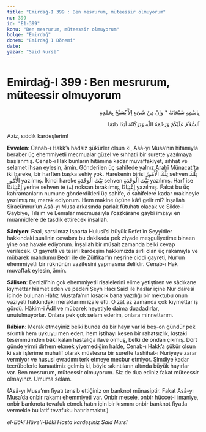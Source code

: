```yaml
---
title: "Emirdağ-I 399 : Ben mesrurum, müteessir olmuyorum"
no: 399
id: "E1-399"
konu: "Ben mesrurum, müteessir olmuyorum"
bolge: "Emirdağ"
donem: "Emirdağ 1 Dönemi"
date: 
yazar: "Said Nursî"
---
```


# Emirdağ-I 399 : Ben mesrurum, müteessir olmuyorum

<p class="arabic" dir="rtl" title="Meal: “Subhân Allah’ın adıyla” * “Hiçbir şey yoktur ki O'nu hamd ile tesbih etmesin” [İsrâ 17:44]">بِاسْمِهِ سُبْحَانَهُ * وَاِنْ مِنْ شَىْءٍ اِلاَّ يُسَبِّحُ بِحَمْدِهِ</p>

<p class="arabic" dir="rtl" title="Meal: “Allah’ın selâmı, rahmeti ve bereketleri, ebedî ve dâimî olarak üzerinize olsun.”">اَلسَّلاَمُ عَلَيْكُمْ وَرَحْمَةُ اللّٰهِ وَبَرَكَاتُهُ اَبَدًا دَائِمًا</p>

Aziz, sıddık kardeşlerim!

**Evvelen**: Cenab-ı Hakk’a hadsiz şükürler olsun ki, Asâ-yı Musa’nın hitâmıyla beraber üç ehemmiyetli mecmualar güzel ve sıhhatli bir surette yazılmaya başlanmış. Cenab-ı Hak bunların hitâmına kadar muvaffakiyet, sıhhat ve selamet ihsan eylesin, âmin. Gönderilen üç sahifede yalnız Arabî Münacat'ta iki hareke, bir harften başka sehiv yok. Harekenin birisi <span class="arabic" dir="rtl" title="">تِلْكَ الْأُمُورُ</span> sehven <span class="arabic" dir="rtl" title="">تِلْكَ الْأُمُورِ</span> yazılmış. İkinci hareke <span class="arabic" dir="rtl" title="">بَيْتُ الْوَحْدَةِ</span> sehven <span class="arabic" dir="rtl" title="">بَيْتَ الْوَحْدَةِ</span> yazılmış. Harf ise <span class="arabic" dir="rtl" title="">اِعْتِيَادَتًا</span> yerine sehven te (<span class="arabic" dir="rtl" title="">ة</span>) noksan bırakılmış, <span class="arabic" dir="rtl" title="">اِعْتِيَادًا</span> yazılmış. Fakat bu üç kahramanların numune gönderdikleri üç sahife, o sahifelere kadar makineyle yazılmış mı, merak ediyorum. Hem makine üçüne kâfi gelir mi? İnşallah Siracünnur’un Asâ-yı Musa arkasında parlak fütuhatı olacak ve Sikke-i Gaybiye, Tılsım ve Lemalar mecmuasıyla i’cazkârane gaybî imzayı en muannidlere de tasdik ettirecek inşallah.

**Sâniyen**: Faal, sarsılmaz Isparta Hulusi’si büyük Refet’in Seyyidler hakkındaki sualinin cevabını bu dakikada pek ziyade meşguliyetime binaen yine ona havale ediyorum. İnşallah bir müsait zamanda belki cevap verilecek. O gayretli ve tesirli kardeşim hakkımızda sırlı olan üç rakamıyla ve mübarek mahdumu Bedri ile de Zülfikar’ın neşrine ciddi gayreti, Nur’un ehemmiyetli bir rüknünün vazifesini yapmasına delildir. Cenab-ı Hak muvaffak eylesin, âmin.

**Sâlisen**: Denizli’nin çok ehemmiyetli risalelerini elime yetiştiren ve sâdıkane kıymettar hizmet eden ve pederi Şeyh Hacı Said ile haslar içine Nur dairesi içinde bulunan Hâfız Mustafa’nın kısacık bana yazdığı bir mektubu onun vaziyeti hakkındaki meraklarımı izale etti. O zât az zamanda çok kıymettar iş gördü. Hâkim-i Âdil ve mübarek heyetiyle daima duadadırlar, unutulmuyorlar. Onlara pek çok selam ederim, onlara minnettarım.

**Râbian**: Merak etmeyiniz belki bunda da bir hayır var ki beş-on gündür pek sıkıntılı hem uykuyu men eden, hem iştihayı kesen bir rahatsızlık, kıştaki tesemmümden bâki kalan hastalığa ilave olmuş, belki de ondan çıkmış. Dört günde yirmi dirhem ekmek yiyemediğim halde, Cenab-ı Hakk’a şükür olsun ki sair işlerime muhalif olarak müstesna bir surette tashihat-ı Nuriyeye zarar vermiyor ve hususi evradımı terk etmeye mecbur etmiyor. Şimdiye kadar tecrübelerle kanaatimiz gelmiş ki, böyle sıkıntıların altında büyük hayırlar var. Ben mesrurum, müteessir olmuyorum. Siz de dua ediniz fakat müteessir olmayınız. Umuma selam.

(Asâ-yı Musa’nın fiyatı tensib ettiğiniz on banknot münasiptir. Fakat Asâ-yı Musa’da onbir rakamı ehemmiyeti var. Onbir mesele, onbir hüccet-i imaniye, onbir banknota tevafuk etmek hatırı için bir kısmını onbir banknot fiyatla vermekle bu latif tevafuku hatırlamaktır.)

*el-Bâkî Hüve’l-Bâkî*
*Hasta kardeşiniz*
*Said Nursî*
